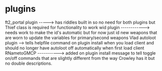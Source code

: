 # plugins
ft2_portal plugin -----> has riddles built in so no need for both plugins but Thief class is required for functionality to work
wid plugin ------------> needs work to make the id's automatic but for now just id new weapons that are worn to update the variables for primary/second weapons
Vlad autoloot plugin --> tells helpfile command on plugin install when you load client and should no longer have autoloot off automatically when first load client
RNametoGMCP -----------> added on plugin install message to tell toggle on/off commands that are slightly different from the way Crowley has it but no double
                         descriptions.
